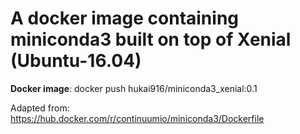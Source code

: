 # A docker image containing miniconda3 built on top of Xenial (Ubuntu-16.04)
**Docker image**: docker push hukai916/miniconda3_xenial:0.1

Adapted from: https://hub.docker.com/r/continuumio/miniconda3/Dockerfile
